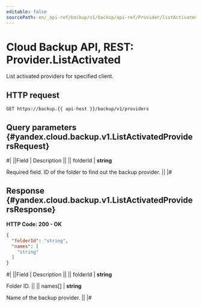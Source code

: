 ```yaml
---
editable: false
sourcePath: en/_api-ref/backup/v1/backup/api-ref/Provider/listActivated.md
---
```


# Cloud Backup API, REST: Provider.ListActivated

List activated providers for specified client.

## HTTP request

```
GET https://backup.{{ api-host }}/backup/v1/providers
```

## Query parameters {#yandex.cloud.backup.v1.ListActivatedProvidersRequest}

#|
||Field | Description ||
|| folderId | **string**

Required field. ID of the folder to find out the backup provider. ||
|#

## Response {#yandex.cloud.backup.v1.ListActivatedProvidersResponse}

**HTTP Code: 200 - OK**

```json
{
  "folderId": "string",
  "names": [
    "string"
  ]
}
```

#|
||Field | Description ||
|| folderId | **string**

Folder ID. ||
|| names[] | **string**

Name of the backup provider. ||
|#